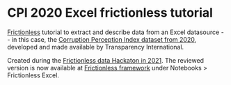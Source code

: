 # CPI 2020 Excel frictionless tutorial

[Frictionless](https://framework.frictionlessdata.io/) tutorial to extract and describe data from an Excel datasource -- in this case, the [Corruption Perception Index dataset from 2020](https://www.transparency.org/en/cpi/2020/index/), developed and made available by Transparency International.

Created during the [Frictionless data Hackaton in 2021](https://frictionless-hackathon.herokuapp.com/event/1#top).  The reviewed version is now available at [Frictionless framework](https://framework.frictionlessdata.io/) under Notebooks > Frictionless Excel.
